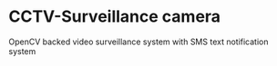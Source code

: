 # CCTV-Surveillance camera
  OpenCV backed video surveillance system with SMS text notification system
